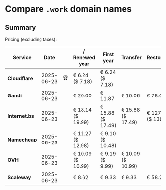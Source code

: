 # Compare `.work` domain names

## Summary

Pricing (excluding taxes):

| Service | Date |  | / Renewed year | First year | Transfer | Restoration |
|--|--|--|--|--|--|--|
| **Cloudflare** | 2025-06-23 | 🏆 | € 6.24<br>($ 7.18) | € 6.24<br>($ 7.18) |  |  |
| **Gandi** | 2025-06-23 |  | € 20.00 | € 11.87 | € 10.06 | € 78.01 |
| **Internet.bs** | 2025-06-23 |  | € 18.14<br>($ 19.99) | € 15.88<br>($ 17.49) | € 15.88<br>($ 17.49) | € 127.07<br>($ 139.99) |
| **Namecheap** | 2025-06-23 |  | € 11.27<br>($ 12.98) | € 9.10<br>($ 10.48) |  |  |
| **OVH** | 2025-06-23 |  | € 10.09<br>($ 10.99) | € 9.19<br>($ 9.99) | € 10.09<br>($ 10.99) |  |
| **Scaleway** | 2025-06-23 |  | € 8.62 | € 9.33 | € 9.33 | € 58.26 |
